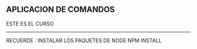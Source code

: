 ## APLICACION DE COMANDOS ##
ESTE ES EL CURSO 

---------------

RECUERDE :
INSTALAR LOS PAQUETES DE NODE
NPM INSTALL